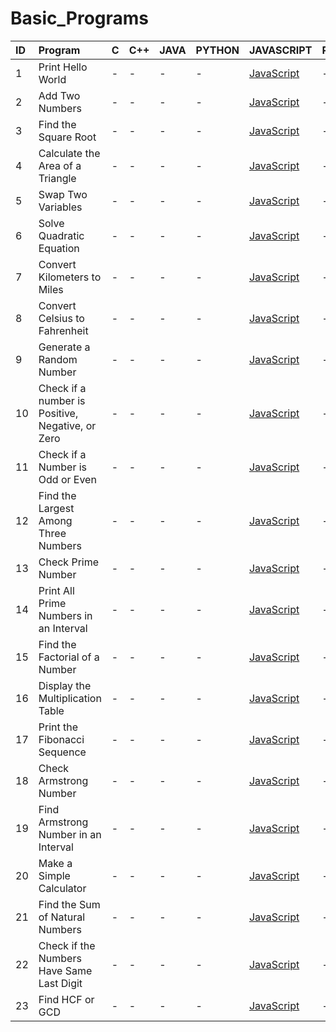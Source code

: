# Basic_Programs
| ID |   Program     |  C  |  C++  |  JAVA  |  PYTHON  |  JAVASCRIPT  |  RUST  |  GO  |
| :-------- | :------- | :-------- | :-------- | :-------- | :-------- | :-------- | :--------- | :---------- |
| 1      |  Print Hello World |  - | - | - | - | [JavaScript](https://github.com/Avinash-web3/Basic_Programs/blob/main/JAVASCRIPT/HelloWorld.js) | - | -  |
| 2      |   Add Two Numbers |  - | - | - | - | [JavaScript](https://github.com/Avinash-web3/Basic_Programs/blob/main/JAVASCRIPT/addation.py) | - | -  |
| 3      |   Find the Square Root |  - | - | - | - | [JavaScript](https://github.com/Avinash-web3/Basic_Programs/blob/main/JAVASCRIPT/squareroot.js) | - | -  |
| 4      |   Calculate the Area of a Triangle |  - | - | - | - | [JavaScript](https://github.com/Avinash-web3/Basic_Programs/blob/main/JAVASCRIPT/areaoftraingle.js) | - | -  |
| 5      |   Swap Two Variables |  - | - | - | - | [JavaScript](https://github.com/Avinash-web3/Basic_Programs/blob/main/JAVASCRIPT/swaptwovariable.js) | - | -  |
| 6      |   Solve Quadratic Equation |  - | - | - | - | [JavaScript](https://github.com/Avinash-web3/Basic_Programs/blob/main/JAVASCRIPT/rootsofquadratic.js) | - | -  |
| 7      |   Convert Kilometers to Miles |  - | - | - | - | [JavaScript](https://github.com/Avinash-web3/Basic_Programs/blob/main/JAVASCRIPT/kilometertomiles.js) | - | -  |
| 8      |   Convert Celsius to Fahrenheit |  - | - | - | - | [JavaScript](https://github.com/Avinash-web3/Basic_Programs/blob/main/JAVASCRIPT/CelsiustoFahrenheit.js) | - | -  |
| 9      |   Generate a Random Number |  - | - | - | - | [JavaScript](https://github.com/Avinash-web3/Basic_Programs/blob/main/JAVASCRIPT/randomnumber.js) | - | -  |
| 10     |   Check if a number is Positive, Negative, or Zero |  - | - | - | - | [JavaScript](https://github.com/Avinash-web3/Basic_Programs/blob/main/JAVASCRIPT/numbercheck.js) | - | -  |
| 11     |   Check if a Number is Odd or Even |  - | - | - | - | [JavaScript](https://github.com/Avinash-web3/Basic_Programs/blob/main/JAVASCRIPT/evenodd.js) | - | -  |
| 12     |   Find the Largest Among Three Numbers |  - | - | - | - | [JavaScript](https://github.com/Avinash-web3/Basic_Programs/blob/main/JAVASCRIPT/largestnumber.js) | - | -  |
| 13     |   Check Prime Number |  - | - | - | - | [JavaScript](https://github.com/Avinash-web3/Basic_Programs/blob/main/JAVASCRIPT/prime.js) | - | -  |
| 14     |   Print All Prime Numbers in an Interval |  - | - | - | - | [JavaScript](https://github.com/Avinash-web3/Basic_Programs/blob/main/JAVASCRIPT/primebetweentwonumbers.js) | - | -  |
| 15     |   Find the Factorial of a Number |  - | - | - | - | [JavaScript](https://github.com/Avinash-web3/Basic_Programs/blob/main/JAVASCRIPT/factorial.js) | - | -  |
| 16     |   Display the Multiplication Table |  - | - | - | - | [JavaScript](https://github.com/Avinash-web3/Basic_Programs/blob/main/JAVASCRIPT/multiplication.js) | - | -  |
| 17     |   Print the Fibonacci Sequence |  - | - | - | - | [JavaScript](https://github.com/Avinash-web3/Basic_Programs/blob/main/JAVASCRIPT/fibonnaci.js) | - | -  |
| 18     |   Check Armstrong Number |  - | - | - | - | [JavaScript](https://github.com/Avinash-web3/Basic_Programs/blob/main/JAVASCRIPT/Armstrong.js) | - | -  |
| 19     |   Find Armstrong Number in an Interval |  - | - | - | - | [JavaScript](https://github.com/Avinash-web3/JavaScript_Basic_Programs/blob/main/Programs/HelloWorld.js) | - | -  |
| 20     |   Make a Simple Calculator|  - | - | - | - | [JavaScript](https://github.com/Avinash-web3/JavaScript_Basic_Programs/blob/main/Programs/HelloWorld.js) | - | -  |
| 21     |   Find the Sum of Natural Numbers |  - | - | - | - | [JavaScript](https://github.com/Avinash-web3/JavaScript_Basic_Programs/blob/main/Programs/HelloWorld.js) | - | -  |
| 22     |   Check if the Numbers Have Same Last Digit |  - | - | - | - | [JavaScript](https://github.com/Avinash-web3/JavaScript_Basic_Programs/blob/main/Programs/HelloWorld.js) | - | -  |
| 23     |   Find HCF or GCD |  - | - | - | - | [JavaScript](https://github.com/Avinash-web3/JavaScript_Basic_Programs/blob/main/Programs/HelloWorld.js) | - | -  |






